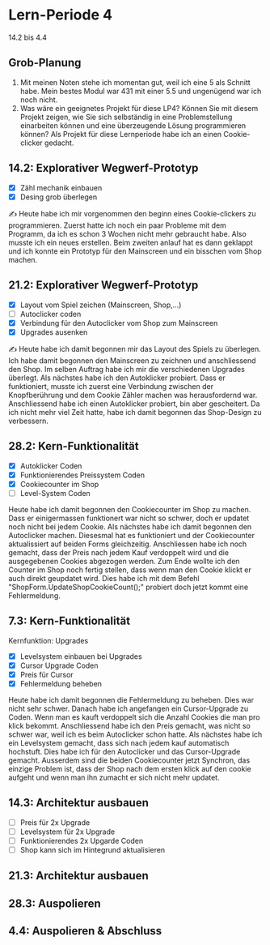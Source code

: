 # Lern-Periode 4

14.2 bis 4.4

## Grob-Planung

1. Mit meinen Noten stehe ich momentan gut, weil ich eine 5 als Schnitt habe. Mein bestes Modul war 431 mit einer 5.5 und ungenügend war ich noch nicht.
2. Was wäre ein geeignetes Projekt für diese LP4? Können Sie mit diesem Projekt zeigen, wie Sie sich selbständig in eine Problemstellung einarbeiten können und eine überzeugende Lösung programmieren können?
Als Projekt für diese Lernperiode habe ich an einen Cookie-clicker gedacht.

## 14.2: Explorativer Wegwerf-Prototyp

- [x] Zähl mechanik einbauen
- [x] Desing grob überlegen

✍️ Heute habe ich mir vorgenommen den beginn eines Cookie-clickers zu programmieren. Zuerst hatte ich noch ein paar Probleme mit dem Programm, da ich es schon 3 Wochen nicht mehr gebraucht habe. Also musste ich ein neues erstellen. Beim zweiten anlauf hat es dann geklappt und ich konnte ein Prototyp für den Mainscreen und ein bisschen vom Shop machen.

## 21.2: Explorativer Wegwerf-Prototyp

- [X] Layout vom Spiel zeichen (Mainscreen, Shop,...)
- [ ] Autoclicker coden
- [X] Verbindung für den Autoclicker vom Shop zum Mainscreen
- [X] Upgrades ausenken

✍️ Heute habe ich damit begonnen mir das Layout des Spiels zu überlegen. Ich habe damit begonnen den Mainscreen zu zeichnen und anschliessend den Shop. Im selben Auftrag habe ich mir die verschiedenen Upgrades überlegt. Als nächstes habe ich den Autoklicker probiert. Dass er funktioniert, musste ich zuerst eine Verbindung zwischen der Knopfberührung und dem Cookie Zähler machen was herausfordernd war. Anschliessend habe ich einen Autoklicker probiert, bin aber gescheitert. Da ich nicht mehr viel Zeit hatte, habe ich damit begonnen das Shop-Design zu verbessern.

## 28.2: Kern-Funktionalität
- [X] Autoklicker Coden
- [X] Funktionierendes Preissystem Coden
- [X] Cookiecounter im Shop
- [ ] Level-System Coden

Heute habe ich damit begonnen den Cookiecounter im Shop zu machen. Dass er einigermassen funktionert war nicht so schwer, doch er updatet noch nicht bei jedem Cookie. Als nächstes habe ich damit begonnen den Autoclicker machen. Diesesmal hat es funktioniert und der Cookiecounter aktualissiert auf beiden Forms gleichzeitig. Anschliessen habe ich noch gemacht, dass der Preis nach jedem Kauf verdoppelt wird und die ausgegebenen Cookies abgezogen werden. Zum Ende wollte ich den Counter im Shop noch fertig stellen, dass wenn man den Cookie klickt er auch direkt geupdatet wird. Dies habe ich mit dem Befehl "ShopForm.UpdateShopCookieCount();" probiert doch jetzt kommt eine Fehlermeldung.

## 7.3: Kern-Funktionalität
Kernfunktion: Upgrades
- [x] Levelsystem einbauen bei Upgrades
- [x] Cursor Upgrade Coden
- [x] Preis für Cursor
- [x] Fehlermeldung beheben

Heute habe ich damit begonnen die Fehlermeldung zu beheben. Dies war nicht sehr schwer. Danach habe ich angefangen ein Cursor-Upgrade zu Coden. Wenn man es kauft verdoppelt sich die Anzahl Cookies die man pro klick bekommt. Anschliessend habe ich den Preis gemacht, was nicht so schwer war, weil ich es beim Autoclicker schon hatte. Als nächstes habe ich ein Levelsystem gemacht, dass sich nach jedem kauf automatisch hochstuft. Dies habe ich für den Autoclicker und das Cursor-Upgrade gemacht. Ausserdem sind die beiden Cookiecounter jetzt Synchron, das einzige Problem ist, dass der Shop nach dem ersten klick auf den cookie aufgeht und wenn man ihn zumacht er sich nicht mehr updatet.
## 14.3: Architektur ausbauen
- [ ] Preis für 2x Upgrade
- [ ] Levelsystem für 2x Upgrade 
- [ ] Funktionierendes 2x Upgarde Coden
- [ ] Shop kann sich im Hintegrund aktualisieren

## 21.3: Architektur ausbauen

## 28.3: Auspolieren

## 4.4: Auspolieren & Abschluss
